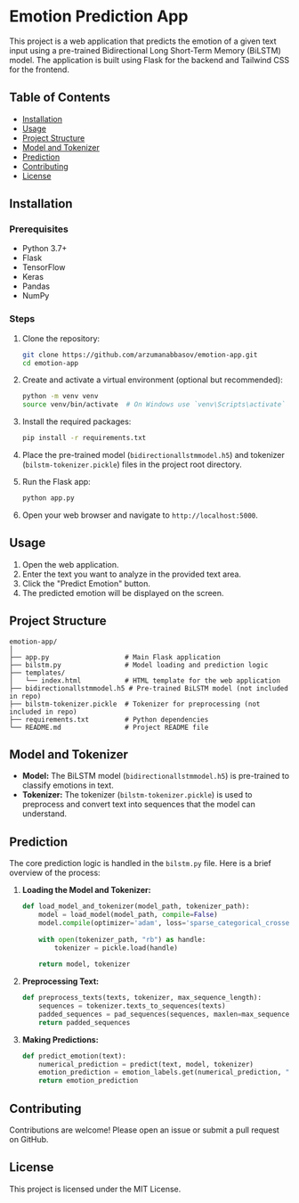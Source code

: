 # Emotion Prediction App

This project is a web application that predicts the emotion of a given text input using a pre-trained Bidirectional Long Short-Term Memory (BiLSTM) model. The application is built using Flask for the backend and Tailwind CSS for the frontend.

## Table of Contents
- [Installation](#installation)
- [Usage](#usage)
- [Project Structure](#project-structure)
- [Model and Tokenizer](#model-and-tokenizer)
- [Prediction](#prediction)
- [Contributing](#contributing)
- [License](#license)

## Installation

### Prerequisites
- Python 3.7+
- Flask
- TensorFlow
- Keras
- Pandas
- NumPy

### Steps

1. Clone the repository:
    ```bash
    git clone https://github.com/arzumanabbasov/emotion-app.git
    cd emotion-app
    ```

2. Create and activate a virtual environment (optional but recommended):
    ```bash
    python -m venv venv
    source venv/bin/activate  # On Windows use `venv\Scripts\activate`
    ```

3. Install the required packages:
    ```bash
    pip install -r requirements.txt
    ```

4. Place the pre-trained model (`bidirectionallstmmodel.h5`) and tokenizer (`bilstm-tokenizer.pickle`) files in the project root directory.

5. Run the Flask app:
    ```bash
    python app.py
    ```

6. Open your web browser and navigate to `http://localhost:5000`.

## Usage

1. Open the web application.
2. Enter the text you want to analyze in the provided text area.
3. Click the "Predict Emotion" button.
4. The predicted emotion will be displayed on the screen.

## Project Structure

```
emotion-app/
│
├── app.py                   # Main Flask application
├── bilstm.py                # Model loading and prediction logic
├── templates/
│   └── index.html           # HTML template for the web application
├── bidirectionallstmmodel.h5 # Pre-trained BiLSTM model (not included in repo)
├── bilstm-tokenizer.pickle  # Tokenizer for preprocessing (not included in repo)
├── requirements.txt         # Python dependencies
└── README.md                # Project README file
```

## Model and Tokenizer

- **Model:** The BiLSTM model (`bidirectionallstmmodel.h5`) is pre-trained to classify emotions in text.
- **Tokenizer:** The tokenizer (`bilstm-tokenizer.pickle`) is used to preprocess and convert text into sequences that the model can understand.

## Prediction

The core prediction logic is handled in the `bilstm.py` file. Here is a brief overview of the process:

1. **Loading the Model and Tokenizer:**
    ```python
    def load_model_and_tokenizer(model_path, tokenizer_path):
        model = load_model(model_path, compile=False)
        model.compile(optimizer='adam', loss='sparse_categorical_crossentropy', metrics=['accuracy'])
        
        with open(tokenizer_path, "rb") as handle:
            tokenizer = pickle.load(handle)
        
        return model, tokenizer
    ```

2. **Preprocessing Text:**
    ```python
    def preprocess_texts(texts, tokenizer, max_sequence_length):
        sequences = tokenizer.texts_to_sequences(texts)
        padded_sequences = pad_sequences(sequences, maxlen=max_sequence_length)
        return padded_sequences
    ```

3. **Making Predictions:**
    ```python
    def predict_emotion(text):
        numerical_prediction = predict(text, model, tokenizer)
        emotion_prediction = emotion_labels.get(numerical_prediction, "Unknown")
        return emotion_prediction
    ```

## Contributing

Contributions are welcome! Please open an issue or submit a pull request on GitHub.

## License

This project is licensed under the MIT License.

